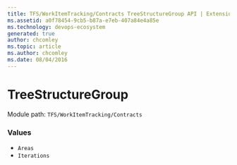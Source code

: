```yaml
---
title: TFS/WorkItemTracking/Contracts TreeStructureGroup API | Extensions for Azure DevOps Services
ms.assetid: a0f78454-9cb5-b87a-e7eb-407a84e4a85e
ms.technology: devops-ecosystem
generated: true
author: chcomley
ms.topic: article
ms.author: chcomley
ms.date: 08/04/2016
---
```


# TreeStructureGroup

Module path: `TFS/WorkItemTracking/Contracts`

### Values

* `Areas` 
* `Iterations` 
